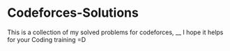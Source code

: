 # Codeforces-Solutions
This is a collection of my solved problems for codeforces, __
I hope it helps for your Coding training =D

